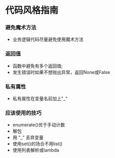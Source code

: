 # 代码风格指南

### 避免魔术方法
* 业务逻辑代码尽量避免使用魔术方法

### 返回值
* 函数中避免有多个返回值;
* 发生错误时如果不想抛出异常，返回None或False

### 私有属性
* 私有属性在变量名前加上"_"


### 应该使用的技巧
* enumerate()优于手动计数
* 解包
* 用 "_" 丢弃变量
* 使用set()的场合不用list()
* 使用列表解析或lambda
